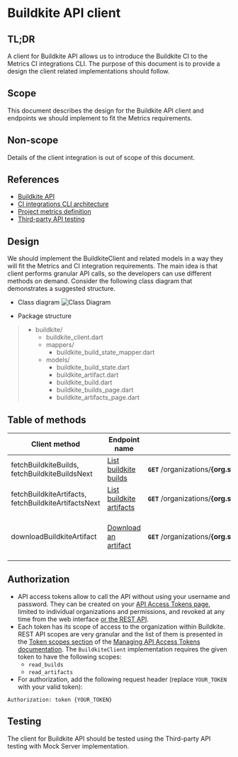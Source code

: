 # Buildkite API client

## TL;DR
A client for Buildkite API allows us to introduce the Buildkite CI to the Metrics CI integrations CLI. The purpose of this document is to provide a design the client related implementations should follow.

## Scope
This document describes the design for the Buildkite API client and endpoints we should implement to fit the Metrics requirements.

## Non-scope
Details of the client integration is out of scope of this document.

## References
* [Buildkite API](https://buildkite.com/docs/apis/rest-api)
* [CI integrations CLI architecture](https://github.com/platform-platform/monorepo/blob/master/metrics/ci_integrations/docs/01_ci_integration_module_architecture.md)
* [Project metrics definition](https://github.com/platform-platform/monorepo/blob/master/docs/05_project_metrics.md)
* [Third-party API testing](https://github.com/platform-platform/monorepo/blob/master/docs/03_third_party_api_testing.md)

## Design
We should implement the BuildkiteClient and related models in a way they will fit the Metrics and CI integration requirements. The main idea is that client performs granular API calls, so the developers can use different methods on demand. Consider the following class diagram that demonstrates a suggested structure.

* Class diagram
![Class Diagram](http://www.plantuml.com/plantuml/proxy?cache=no&fmt=svg&src=https://raw.githubusercontent.com/platform-platform/monorepo/master/metrics/ci_integrations/docs/source/buildkite/diagrams/buildkite_client_class_diagram.puml)

* Package structure

> * buildkite/
>   * buildkite_client.dart
>   * mappers/
>      * buildkite_build_state_mapper.dart
>   * models/
>      * buildkite_build_state.dart
>      * buildkite_artifact.dart
>      * buildkite_build.dart
>      * buildkite_builds_page.dart
>      * buildkite_artifacts_page.dart

## Table of methods
| Client method | Endpoint name   |  API endpoint | Description |
|---------------|------------------|-------------|---------------|
| fetchBuildkiteBuilds, fetchBuildkiteBuildsNext | [List buildkite builds](https://buildkite.com/docs/apis/rest-api/builds#list-builds-for-a-pipeline) | **`GET`** /organizations/**{org.slug}**/pipelines/**{pipeline.slug}**/builds | List builds for a pipeline. |
| fetchBuildkiteArtifacts, fetchBuildkiteArtifactsNext |[List buildkite artifacts](https://buildkite.com/docs/apis/rest-api/artifacts#list-artifacts-for-a-build) | **`GET`** /organizations/**{org.slug}**/pipelines/**{pipeline.slug}**/builds/**{build.number}**/artifacts | List artifacts for a build. |
| downloadBuildkiteArtifact| [Download an artifact](https://buildkite.com/docs/apis/rest-api/artifacts#download-an-artifact)| **`GET`**&nbsp;/organizations/**{org.slug}**/pipelines/**{pipeline.slug}**/builds/**{build.number}**/jobs/**{job.id}**/artifacts/**{id}**/download | Downloads the specified build artifact. |

## Authorization
* API access tokens allow to call the API without using your username and password. They can be created on your [API Access Tokens page](https://buildkite.com/user/api-access-tokens), limited to individual organizations and permissions, and revoked at any time from the web interface [or the REST API](https://buildkite.com/docs/apis/rest-api/access-token#revoke-the-current-token).
* Each token has its scope of access to the organization within Buildkite. REST API scopes are very granular and the list of them is presented in the [Token scopes section](https://buildkite.com/docs/apis/managing-api-tokens#token-scopes) of the [Managing API Access Tokens documentation](https://buildkite.com/docs/apis/managing-api-tokens). The `BuildkiteClient` implementation requires the given token to have the following scopes: 
    - `read_builds`
    - `read_artifacts`
* For authorization, add the following request header (replace `YOUR_TOKEN` with your valid token):
```
Authorization: token {YOUR_TOKEN}
```

## Testing
The client for Buildkite API should be tested using the Third-party API testing with Mock Server implementation.
